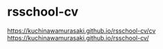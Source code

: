 # rsschool-cv

https://kuchinawamurasaki.github.io/rsschool-cv/cv
https://kuchinawamurasaki.github.io/rsschool-cv/
